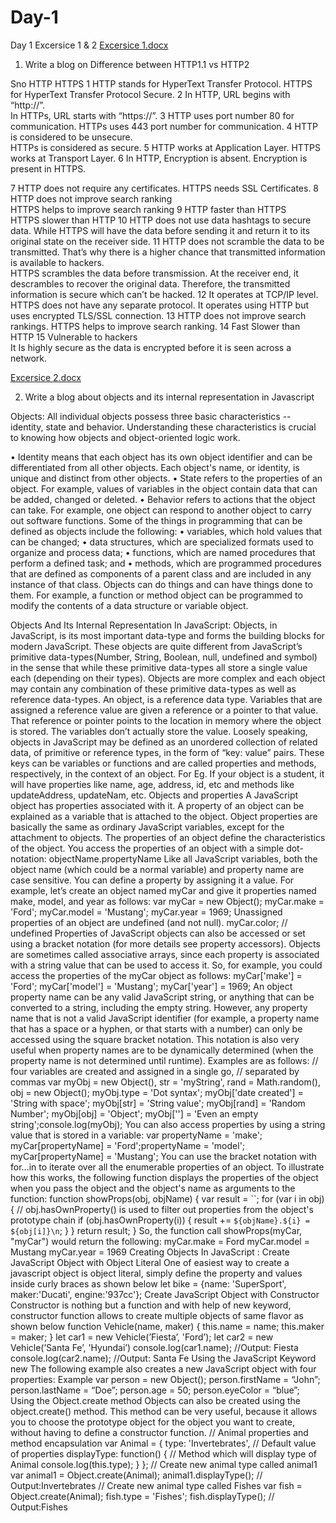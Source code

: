 # Day-1
Day 1 Excersice 1 &amp; 2
[Excersice 1.docx](https://github.com/arasuramanan/Day-1/files/9301491/Excersice.1.docx)

1.	Write a blog on Difference between HTTP1.1 vs  HTTP2


Sno	HTTP	HTTPS
1		HTTP stands for HyperText Transfer Protocol.
	  HTTPS for HyperText Transfer Protocol Secure.
2
	  In HTTP, URL begins with “http://”.	
    In HTTPs, URL starts with “https://”.
3
		HTTP uses port number 80 for communication.
	  HTTPs uses 443 port number for communication.
4	  HTTP is considered to be unsecure.	
    HTTPs is considered as secure.
5		HTTP works at Application Layer.
	  HTTPS works at Transport Layer.
6		In HTTP, Encryption is absent.
		Encryption is present in HTTPS.

7		HTTP does not require any certificates.
	  HTTPS needs SSL Certificates.
8	  HTTP does not improve search ranking	
    HTTPS helps to improve search ranking
9	  HTTP faster than HTTPS	
    HTTPS slower than HTTP
10	HTTP does not use data hashtags to secure data.	
    While HTTPS will have the data before sending it and return it to its original state on the receiver side.
11	HTTP does not scramble the data to be transmitted. That’s why there is a higher chance that transmitted information is available to hackers.	
    HTTPS scrambles the data before transmission. At the receiver end, it descrambles to recover the original data. Therefore, the transmitted information is     secure which can’t be hacked.
12	It operates at TCP/IP level.
	  HTTPS does not have any separate protocol. It operates using HTTP but uses encrypted TLS/SSL connection.
13	HTTP does not improve search rankings.
	  HTTPS helps to improve search ranking.
14  Fast
	  Slower than HTTP
15	Vulnerable to hackers	
    It Is highly secure as the data is encrypted before it is seen across a network.

[Excersice 2.docx](https://github.com/arasuramanan/Day-1/files/9301494/Excersice.2.docx)

2.	Write a blog about objects and its internal representation in Javascript

Objects:
All individual objects possess three basic characteristics -- identity, state and behavior. Understanding these characteristics is crucial to knowing how objects and object-oriented logic work.

•	Identity means that each object has its own object identifier and can be differentiated from all other objects. Each object's name, or identity, is unique and distinct from other objects.
•	State refers to the properties of an object. For example, values of variables in the object contain data that can be added, changed or deleted.
•	Behavior refers to actions that the object can take. For example, one object can respond to another object to carry out software functions.
Some of the things in programming that can be defined as objects include the following:
•	variables, which hold values that can be changed;
•	data structures, which are specialized formats used to organize and process data;
•	functions, which are named procedures that perform a defined task; and
•	methods, which are programmed procedures that are defined as components of a parent class and are included in any instance of that class.
Objects can do things and can have things done to them. For example, a function or method object can be programmed to modify the contents of a data structure or variable object.

Objects And Its Internal Representation In JavaScript:
Objects, in JavaScript, is its most important data-type and forms the building blocks for modern JavaScript. These objects are quite different from JavaScript’s primitive data-types(Number, String, Boolean, null, undefined and symbol) in the sense that while these primitive data-types all store a single value each (depending on their types).
Objects are more complex and each object may contain any combination of these primitive data-types as well as reference data-types.
An object, is a reference data type. Variables that are assigned a reference value are given a reference or a pointer to that value. That reference or pointer points to the location in memory where the object is stored. The variables don’t actually store the value.
Loosely speaking, objects in JavaScript may be defined as an unordered collection of related data, of primitive or reference types, in the form of “key: value” pairs. These keys can be variables or functions and are called properties and methods, respectively, in the context of an object.
For Eg. If your object is a student, it will have properties like name, age, address, id, etc and methods like updateAddress, updateNam, etc.
Objects and properties
A JavaScript object has properties associated with it. A property of an object can be explained as a variable that is attached to the object. Object properties are basically the same as ordinary JavaScript variables, except for the attachment to objects. The properties of an object define the characteristics of the object. You access the properties of an object with a simple dot-notation:
objectName.propertyName
Like all JavaScript variables, both the object name (which could be a normal variable) and property name are case sensitive. You can define a property by assigning it a value. For example, let’s create an object named myCar and give it properties named make, model, and year as follows:
var myCar = new Object();
myCar.make = 'Ford';
myCar.model = 'Mustang';
myCar.year = 1969;
Unassigned properties of an object are undefined (and not null).
myCar.color; // undefined
Properties of JavaScript objects can also be accessed or set using a bracket notation (for more details see property accessors). Objects are sometimes called associative arrays, since each property is associated with a string value that can be used to access it. So, for example, you could access the properties of the myCar object as follows:
myCar['make'] = 'Ford';
myCar['model'] = 'Mustang';
myCar['year'] = 1969;
An object property name can be any valid JavaScript string, or anything that can be converted to a string, including the empty string. However, any property name that is not a valid JavaScript identifier (for example, a property name that has a space or a hyphen, or that starts with a number) can only be accessed using the square bracket notation. This notation is also very useful when property names are to be dynamically determined (when the property name is not determined until runtime). Examples are as follows:
// four variables are created and assigned in a single go, 
// separated by commas
var myObj = new Object(),
    str = 'myString',
    rand = Math.random(),
    obj = new Object();
myObj.type              = 'Dot syntax';
myObj['date created']   = 'String with space';
myObj[str]              = 'String value';
myObj[rand]             = 'Random Number';
myObj[obj]              = 'Object';
myObj['']               = 'Even an empty string';console.log(myObj);
You can also access properties by using a string value that is stored in a variable:
var propertyName = 'make';
myCar[propertyName] = 'Ford';propertyName = 'model';
myCar[propertyName] = 'Mustang';
You can use the bracket notation with for…in to iterate over all the enumerable properties of an object. To illustrate how this works, the following function displays the properties of the object when you pass the object and the object's name as arguments to the function:
function showProps(obj, objName) {
  var result = ``;
  for (var i in obj) {
    // obj.hasOwnProperty() is used to filter out properties from the object's prototype chain
    if (obj.hasOwnProperty(i)) {
      result += `${objName}.${i} = ${obj[i]}\n`;
    }
  }
  return result;
}
So, the function call showProps(myCar, "myCar") would return the following:
myCar.make = Ford
myCar.model = Mustang
myCar.year = 1969
Creating Objects In JavaScript :
Create JavaScript Object with Object Literal
One of easiest way to create a javascript object is object literal, simply define the property and values inside curly braces as shown below
let bike = {name: 'SuperSport', maker:'Ducati', engine:'937cc'};
Create JavaScript Object with Constructor
Constructor is nothing but a function and with help of new keyword, constructor function allows to create multiple objects of same flavor as shown below
function Vehicle(name, maker) {
   this.name = name;
   this.maker = maker;
}
let car1 = new Vehicle(’Fiesta’, 'Ford’);
let car2 = new Vehicle(’Santa Fe’, 'Hyundai’)
console.log(car1.name);    //Output: Fiesta
console.log(car2.name);    //Output: Santa Fe
Using the JavaScript Keyword new
The following example also creates a new JavaScript object with four properties:
Example
var person = new Object();
person.firstName = “John”;
person.lastName = “Doe”;
person.age = 50;
person.eyeColor = “blue”;
Using the Object.create method
Objects can also be created using the object.create() method. This method can be very useful, because it allows you to choose the prototype object for the object you want to create, without having to define a constructor function.
// Animal properties and method encapsulation
var Animal = {
  type: 'Invertebrates', // Default value of properties
  displayType: function() {  // Method which will display type of Animal
    console.log(this.type);
  }
};
// Create new animal type called animal1 
var animal1 = Object.create(Animal);
animal1.displayType(); // Output:Invertebrates
// Create new animal type called Fishes
var fish = Object.create(Animal);
fish.type = 'Fishes';
fish.displayType(); // Output:Fishes

